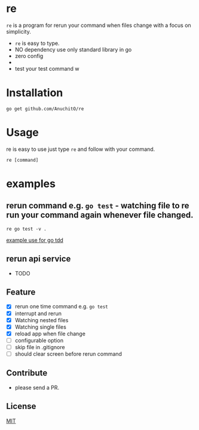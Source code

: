 # re

`re` is a program for rerun your command when files change with a focus on simplicity.

- `re` is easy to type.
- NO dependency use only standard library in go
- zero config
- 
- test your test command w

# Installation
```
go get github.com/AnuchitO/re
```

# Usage
re is easy to use just type `re` and follow with your command.
```
re [command]
```

# examples
## rerun command e.g. `go test` - watching file to re run your command again whenever file changed.
```
re go test -v .
```

[example use for go tdd](https://imgur.com/a/FQgvJny)

## rerun api service
- TODO

## Feature
* [x] rerun one time command e.g. `go test`
* [x] interrupt and rerun
* [x] Watching nested files
* [x] Watching single files
* [x] reload app when file change
* [ ] configurable option
* [ ] skip file in .gitignore
* [ ] should clear screen before rerun command

## Contribute
- please send a PR.

## License
[MIT](https://github.com/AnuchitO/re/blob/master/LICENSE)

